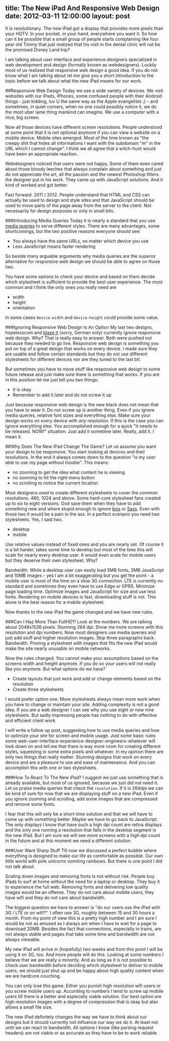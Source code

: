 title: The New iPad And Responsive Web Design
date: 2012-03-11 12:00:00
layout: post
---
It is resolutionary. The new iPad got a display that provides more pixels
than your HDTV. In your pocket, in your hand, everywhere you want it. So 
how can it be possible that a small group of people starts complaining like
four year old Timmy that just realized that his visit in the dental clinic 
will not be the promised Disney Land trip?
<!--MORE-->

I am talking about user interface and experience designers specialized in
web development and design (formally known as webdesigners). Luckily most of
us realized that responsive web design a good idea. If you do not know
what I am talking about let me give you a short introduction to the topic
before we talk about what the new iPad means for our work.

##Responsive Web Design
Today we use a wide variety of devices. We visit websites with our
iPads, iPhones, some confused people with their Android things - just
kidding, luv U the same way as the Apple evangelists ;) - and sometimes,
in quiet corners, when no one could possibly notice it, we do the most
uber lame thing mankind can imagine. We use a computer with a nice, big
screen.

Now all those devices have different screen resolutions. People understood
at some point that it is not optional anymore if you can view a website
on a mobile device. Mobile sites emerged. Most of the time known as "the
creepy shit that hides all informations I want with
the subdomain "m" in the URL which I cannot change". I think we all agree
that a witch-hunt would have been an appropriate reaction.

Webdesigners noticed that users were not happy. Some of them even cared
about those bloody leeches that always complain about something and just
do not appreciate the art, all the passion and the newest Photoshop filters
the designer put in his work. They came up with JavaScript solutions. And
it kind of worked and got better.

Fast forward. 2011 / 2012. People understand that HTML and CSS can
actually be used to design and style sites and that JavaScript should be
used to move parts of the page away from the server to the client. Not
necessarily for design purposes or only in small bits.

###Introducing Media Queries
Today it is nearly a standard that you use [media queries][1] to serve 
different styles. There are many advantages, some shortcomings, but the 
two positive reasons everyone should see:

 * You always have the same URLs, no matter which device you use
 * Less JavaScript means faster rendering

So beside many arguable arguments why media queries are the superior
alternative for responsive web design we should be able to agree on those
two.

You have some options to check your device and based on them decide which
stylesheet is sufficient to provide the best user experience. The most
common and I think the only ones you really need are

  * width
  * height
  * orientation

In some cases ```device-width``` and ```device-height``` could provide
some value.

###Ignoring Responsive Web Design Is An Option
My last two designs, hopelesscom and [blaze it][4] (sorry, German only)
currently ignore responsive web design. Why? That is really easy to
answer. Both were pushed out because they needed to go live. Responsive
web design is something you put on top of a great design that works on
every device. I made sure they are usable and follow certain standards
but they do not use different stylesheets for different devices nor are
they tuned to the last bit.

But sometimes you have to move stuff like responsive web design to some
future release and just make sure there is something that works. If you
are in this position let me just tell you two things:

  * It is okay
  * Remember to add it later and do not screw it up

Just because responsive web design is the new black does not mean that you
have to wear it. Do not screw up is another thing. Even if you ignore
media queries, relative font sizes and everything else. Make sure your
design works on *every* device with *any* resolution. If this is the
case you can ignore everything else. You accomplished enough for a quick
"it needs to be released. NOW!" situation. Just add it sometime later.
Really, add it. I mean it.

##Why Does The New iPad Change The Game?
Let us assume you want your design to be responsive. You start looking
at devices and their resolutions. In the end it always comes down to the
question "is my user able to use my page without trouble". This means:

  * no zooming to get the idea what content he is viewing
  * no zooming to hit the right menu button
  * no scrolling to notice the current location

Most designers used to create different stylesheets to cover the common
resolutions. 480, 1024 and above. Some hard-core stylesheet fans created
up to six to eight versions. God save them when they have to add something
new and where stupid enough to ignore [less][2] or [Sass][3]. Even with
those two it would be a pain in the ass. In a perfect scenario you need
two stylesheets. Yes, I said two.

  * desktop
  * mobile

Use relative values instead of fixed ones and you are nearly set. Of course
it is a bit harder, takes some time to develop but most of the time this
will scale for nearly every desktop user. It would even scale for mobile
users but they deserve their own stylesheet. Why?

Bandwidth. While a desktop user can easily load 5MB fonts, 3MB JavaScript
and 10MB images - yes I am a bit exaggerating but you get the point - a
mobile user is most of the time on a slow 3G connection. LTE is currently
no standard and sometimes they even have to use Edge or GPRS. Minimize
page loading time. Optimize images and JavaScript for size and use less
fonts. Rendering on mobile devices is fast,
downloading stuff is not. This alone is the best reason for a mobile
stylesheet.

Now thanks to the new iPad the game changed and we have new rules.

###Can I Haz More Than FullHD?!
Look at the numbers. We are talking about 2048x1536 pixels. Stunning 264
dpi. Show me more screens with this resolution and dpi numbers. Now most
designers use media queries and just add stuff and higher resolution
images. Skip three paragraphs back. Bandwidth. Proving a stylesheet with
images that fits the new iPad would make the site nearly unusable on
mobile networks.

Now the rules changed. You cannot make your assumptions based on the 
screens width and height anymore. If you do so your users will not really
like you anymore. But what options do we have?

  * Create layouts that just work and add or change elements based on the resolution
  * Create three stylesheets

I would prefer option one. More stylesheets always mean more work when
you have to change or maintain your site. Adding complexity is not a
good idea. If you are a web designer I can see why you use eight or now
nine stylesheets. But sadly impressing people has nothing to do with 
effective and efficient client work.

I will write a follow up post, suggesting how to use media queries and how to
optimize your site for screen and mobile usage. Just some basic rules
some web-user-interface-experience-designer-engineers-whatever will look
down on and tell me that there is way more room for creating different
styles, squeezing in some extra pixels and whatever. In my opinion there
are only two things that really matter: Stunning designs that work on
every device and are a pleasure to use and ease of maintenance. And you
can accomplish this with one or two stylesheets.

###How To React To The New iPad?
I suggest we just use something that is already available, but most of us
ignored, because we just did not need it. Let us praise media queries that
check the ```resolution```. If it is 264dpi we can be kind of sure for now
that we are displaying stuff on a new iPad. Even if you ignore zooming and
scrolling, add some images that are compressed and remove some fonts.

I fear that this will only be a short-time solution and that we will have
to come up with something better. Maybe we have to go back to JavaScript.
The only displays I know that have such a high dpi count are retina 
displays and the only one running a resolution that falls in the desktop
segment is the new iPad. But I am sure we will see more screens with
a high dpi count in the future and at this moment we need a different 
solution.

###User Want Sharp Stuff
Till now we discussed a perfect bubble where everything is designed to make
our life as comfortable as possible. Our own little world with pink
unicorns vomiting rainbows. But there is one point I did not talk about.

Scaling down images and removing fonts is not without risk. People buy
iPads to surf at home without the need for a laptop or desktop. They
buy it to experience the full web. Removing fonts and delivering low
quality images would be an offense. They do not care about mobile users, 
they have wifi and they do not care about bandwidth.

The biggest question we have to answer is "do our users use the iPad
with 3G / LTE or on wifi?". I often use 3G, roughly
between 15 and 30 hours a month. From my point of view this is
a pretty high number and I am sure I would be not as amused as I always am
when I have to wait for a page to download 20MB. Besides the fact that 
connections, especially in trains, are not always stable and pages that
take some time and bandwidth are not always viewable.

My new iPad will arrive in (hopefully) two weeks and from this point I
will be using it on 3G, too. And more people will do this. Looking
at some numbers I believe that we are really a minority. And as long as it
is not possible to check user bandwidth before deciding which stylesheet to
deliver to mobile users, we should just shut up and be happy about high
quality content when we are hardcore couching.

You can only lose this game. Either you punish high resolution wifi users
or you screw mobile users up. According to numbers I tend to screw up
mobile users till there is a better and especially viable solution. Our
best option are high resolution images with a degree of compression that
is okay but also allows a small file size.

The new iPad definitely changes the way we have to think about our
designs but it should currently not influence our way we do it. At least
not until we can react to bandwidth. All options I know (like parsing 
request headers) are not viable or as accurate as they have to be to work
reliable.


[1]: http://www.w3.org/TR/css3-mediaqueries/
[2]: http://lesscss.org/
[3]: http://sass-lang.com/
[4]: http://www.blazeit.de/
